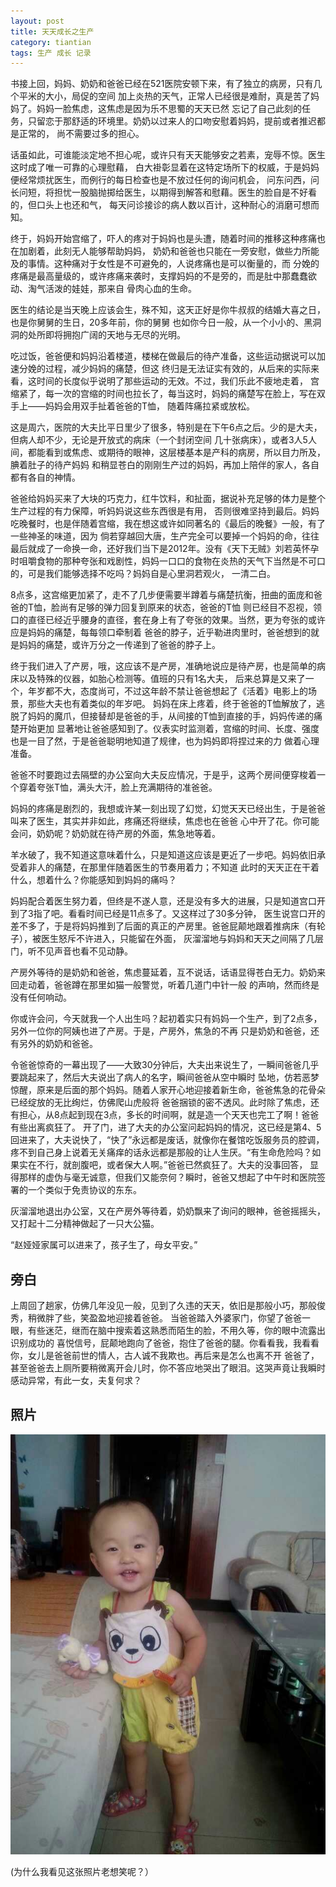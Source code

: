```yaml
---
layout: post
title: 天天成长之生产
category: tiantian
tags: 生产 成长 记录
---
```


书接上回，妈妈、奶奶和爸爸已经在521医院安顿下来，有了独立的病房，只有几个平米的大小，局促的空间
加上炎热的天气，正常人已经很是难耐，真是苦了妈妈了。妈妈一脸焦虑，这焦虑是因为乐不思蜀的天天已然
忘记了自己此刻的任务，只留恋于那舒适的环境里。奶奶以过来人的口吻安慰着妈妈，提前或者推迟都是正常的，
尚不需要过多的担心。

话虽如此，可谁能淡定地不担心呢，或许只有天天能够安之若素，宠辱不惊。医生这时成了唯一可靠的心理慰藉，
白大褂彰显着在这特定场所下的权威，于是妈妈便经常烦扰医生，而例行的每日检查也是不放过任何的询问机会，
问东问西，问长问短，将担忧一股脑抛掷给医生，以期得到解答和慰藉。医生的脸自是不好看的，但口头上也还和气，
每天问诊接诊的病人数以百计，这种耐心的消磨可想而知。

终于，妈妈开始宫缩了，吓人的疼对于妈妈也是头遭，随着时间的推移这种疼痛也在加剧着，此刻无人能够帮助妈妈，
奶奶和爸爸也只能在一旁安慰，做些力所能及的事情。这种痛对于女性是不可避免的，人说疼痛也是可以衡量的，而
分娩的疼痛是最高量级的，或许疼痛来袭时，支撑妈妈的不是旁的，而是肚中那蠢蠢欲动、淘气活泼的娃娃，那来自
骨肉心血的生命。

医生的结论是当天晚上应该会生，殊不知，这天正好是你牛叔叔的结婚大喜之日，也是你舅舅的生日，20多年前，你的舅舅
也如你今日一般，从一个小小的、黑洞洞的处所即将拥抱广阔的天地与无尽的光明。

吃过饭，爸爸便和妈妈沿着楼道，楼梯在做最后的待产准备，这些运动据说可以加速分娩的过程，减少妈妈的痛楚，但这
终归是无法证实有效的，从后来的实际来看，这时间的长度似乎说明了那些运动的无效。不过，我们乐此不疲地走着，
宫缩紧了，每一次的宫缩的时间也拉长了，每当这时，妈妈的痛楚写在脸上，写在双手上——妈妈会用双手扯着爸爸的T恤，
随着阵痛拉紧或放松。

这是周六，医院的大夫比平日里少了很多，特别是在下午6点之后。少的是大夫，但病人却不少，无论是开放式的病床（一个封闭空间
几十张病床），或者3人5人间，都能看到或焦虑、或期待的眼神，这层楼基本是产科的病房，所以目力所及，腆着肚子的待产妈妈
和稍显苍白的刚刚生产过的妈妈，再加上陪伴的家人，各自都有各自的神情。

爸爸给妈妈买来了大块的巧克力，红牛饮料，和扯面，据说补充足够的体力是整个生产过程的有力保障，听妈妈说这些东西很是有用，
否则很难坚持到最后。妈妈吃晚餐时，也是伴随着宫缩，我在想这或许如同著名的《最后的晚餐》一般，有了一些神圣的味道，因为
倘若穿越回大唐，生产完全可以要掉一个妈妈的命，往往最后就成了一命换一命，还好我们当下是2012年。没有《天下无贼》刘若英怀孕
时咀嚼食物的那种夸张和戏剧性，妈妈一口口的食物在炎热的天气下当然是不可口的，可是我们能够选择不吃吗？妈妈自是心里洞若观火，
一清二白。

8点多，这宫缩更加紧了，走不了几步便需要半蹲着与痛楚抗衡，扭曲的面庞和爸爸的T恤，脸尚有足够的弹力回复到原来的状态，爸爸的T恤
则已经目不忍视，领口的直径已经近乎腰身的直径，套在身上有了夸张的效果。当然，更为夸张的或许应是妈妈的痛楚，每每领口牵制着
爸爸的脖子，近乎勒进肉里时，爸爸想到的就是妈妈的痛楚，或许万分之一传递到了爸爸的脖子上。

终于我们进入了产房，哦，这应该不是产房，准确地说应是待产房，也是简单的病床以及特殊的仪器，如胎心检测等。值班的只有1名大夫，
后来总算是又来了一个，年岁都不大，态度尚可，不过这年龄不禁让爸爸想起了《活着》电影上的场景，那些大夫也有着类似的年岁吧。
妈妈在床上疼着，终于爸爸的T恤解放了，逃脱了妈妈的魔爪，但接替却是爸爸的手，从间接的T恤到直接的手，妈妈传递的痛楚开始更加
显著地让爸爸感知到了。仪表实时监测着，宫缩的时间、长度、强度也是一目了然，于是爸爸聪明地知道了规律，也为妈妈即将捏过来的力
做着心理准备。

爸爸不时要跑过去隔壁的办公室向大夫反应情况，于是乎，这两个房间便穿梭着一个穿着夸张T恤，满头大汗，脸上充满期待的准爸爸。

妈妈的疼痛是剧烈的，我想或许某一刻出现了幻觉，幻觉天天已经出生，于是爸爸叫来了医生，其实并非如此，疼痛还将继续，焦虑也在爸爸
心中开了花。你可能会问，奶奶呢？奶奶就在待产房的外面，焦急地等着。

羊水破了，我不知道这意味着什么，只是知道这应该是更近了一步吧。妈妈依旧承受着非人的痛楚，在那里伴随着医生的节奏用着力；不知道
此时的天天正在干着什么，想着什么？你能感知到妈妈的痛吗？

妈妈配合着医生努力着，但终是不遂人意，还是没有多大的进展，只是知道宫口开到了3指了吧。看看时间已经是11点多了。又这样过了30多分钟，
医生说宫口开的差不多了，于是将妈妈推到了后面的真正的产房里。爸爸屁颠地跟着推病床（有轮子），被医生怒斥不许进入，只能留在外面，
灰溜溜地与妈妈和天天之间隔了几层门，听不见声音也看不见动静。

产房外等待的是奶奶和爸爸，焦虑蔓延着，互不说话，话语显得苍白无力。奶奶来回走动着，爸爸蹲在那里如猫一般警觉，听着几道门中针一般
的声响，然而终是没有任何响动。

你或许会问，今天就我一个人出生吗？起初着实只有妈妈一个生产，到了2点多，另外一位你的阿姨也进了产房。于是，产房外，焦急的不再
只是奶奶和爸爸，还有另外的奶奶和爸爸。

令爸爸惊奇的一幕出现了——大致30分钟后，大夫出来说生了，一瞬间爸爸几乎要跳起来了，然后大夫说出了病人的名字，瞬间爸爸从空中瞬时
坠地，仿若恶梦惊醒，原来是后面的那个妈妈。随着人家开心地迎接着新生命，爸爸焦急的花骨朵已经绽放的无比绚烂，仿佛爬山虎般将
爸爸捆锁的密不透风。此时除了焦虑，还有担心，从8点起到现在3点，多长的时间啊，就是造一个天天也完工了啊！爸爸有些出离疯狂了。
开了门，进了大夫的办公室问起妈妈的情况，这已经是第4、5回进来了，大夫说快了，“快了”永远都是废话，就像你在餐馆吃饭服务员的腔调，
疼不到自己身上说着无关痛痒的话永远都是那般的让人生厌。“有生命危险吗？如果实在不行，就剖腹吧，或者保大人啊。”爸爸已然疯狂了。大夫的没事回答，
显得那样的虚伪与毫无诚意，但我们又能奈何？瞬时，爸爸又想起了中午时和医院签署的一个类似于免责协议的东东。

灰溜溜地退出办公室，又在产房外等待着，奶奶飘来了询问的眼神，爸爸摇摇头，又打起十二分精神做起了一只大公猫。

“赵娅娅家属可以进来了，孩子生了，母女平安。”

## 旁白

上周回了趟家，仿佛几年没见一般，见到了久违的天天，依旧是那般小巧，那般俊秀，稍微胖了些，笑盈盈地迎接着爸爸。
当爸爸踏入外婆家门，你望了爸爸一眼，有些迷茫，继而在脑中搜索着这熟悉而陌生的脸，不用久等，你的眼中流露出识别成功的
喜悦信号，屁颠地跑向了爸爸，抱住了爸爸的腿。你看看我，我看看你，女儿是爸爸前世的情人，古人诚不我欺也。再后来是怎么也离不开
爸爸了，甚至爸爸去上厕所要稍微离开会儿时，你不答应地哭出了眼泪。这哭声竟让我瞬时感动异常，有此一女，夫复何求？

## 照片

![tiantian](/assets/images/tiantian20130816.jpg)

(为什么我看见这张照片老想笑呢？）
